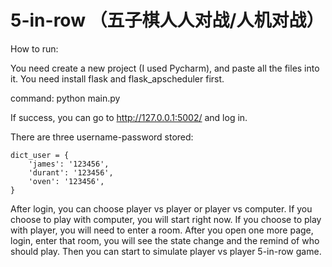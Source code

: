 # 5-in-row （五子棋人人对战/人机对战）

How to run:

You need create a new project (I used Pycharm), and paste all the files into it. You need install flask and flask_apscheduler first.

command: python main.py 

If success, you can go to http://127.0.0.1:5002/ and log in.

There are three username-password stored: 

```
dict_user = {
    'james': '123456',
    'durant': '123456',
    'oven': '123456',
}
```

After login, you can choose player vs player or player vs computer. If you choose to play with computer, you will start right now. If you choose to play with player, you will need to enter a room. After you open one more page, login, enter that room, you will see the state change and the remind of who should play. Then you can start to simulate player vs player 5-in-row game. 
